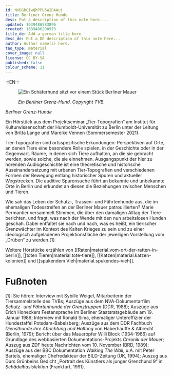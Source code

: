```yaml
---
id: NVDGbCIwQhPPU5W2DAAuj
title: Berliner Grenz Hunde
desc: Put a description of this note here...
updated: 1639486583896
created: 1639486200973
title_de: Add a german title here
desc_de: Put a DE description of this note here...
author: Author name(s) here.
tao_type: material
cover_image: null
license: CC BY-SA
published: false
colour_scheme: 11
---
```


:::EN:::


<figure>

![Ein Schäferhund sitzt vor einem Stück Berliner Mauer](/images/audiobeitrag/premantier_Mauerhunde1_Copyright_TVB(1).JPG)

<figcaption>

_Ein Berliner Grenz-Hund. Copyright TVB._

</figcaption>

</figure>

<sound file="/audio/Audiobeitrag_Permantier_website version.mp3">_Berliner Grenz-Hunde_</sound>

Ein Hörstück aus dem Projektseminar „Tier-Topografien“ am Institut für Kulturwissenschaft der Humboldt-Universität zu Berlin unter der Leitung von Britta Lange und Mareike Vennen (Sommersemester 2021). 

Tier-Topografien sind ortsspezifische Erkundungen: Perspektiven auf Orte, an denen Tiere eine besondere Rolle spielen, in der Geschichte oder in der Gegenwart. Räume, in denen sich Tiere aufhalten, an die sie gebracht werden, sowie solche, die sie einnehmen. Ausgangspunkt der hier zu hörenden Audiogeschichte ist eine theoretische und historische Auseinandersetzung mit urbanen Tier-Topografien und verschiedenen Formen der Bewegung entlang historischer Spuren und aktueller Wegstrecken. Die auditive Spurensuche führt an bekannte und unbekannte Orte in Berlin und erkundet an diesen die Beziehungen zwischen Menschen und Tieren.

Wie sah das Leben der Schutz-, Trassen- und Fährtenhunde aus, die im ehemaligen Todesstreifen an der Berliner Mauer patrouillierten? Marie Permantier versammelt Stimmen, die über den damaligen Alltag der Tiere berichten, und fragt, was nach der Wende mit den nun arbeitslosen Hunden geschah. Dabei entfaltet sie nach und nach, was es heißt, ein tierischer Grenzwächter im Kontext des Kalten Krieges zu sein und zu einer ideologisch aufgeladenen Projektionsfläche der jeweiligen Vorstellung vom „Drüben“ zu werden.[1]

Weitere Hörstücke erzählen von [[Raten|material.vom-ort-der-ratten-in-berlin]], [[toten Tieren|material.tote-tiere]], [[Katzen|material.katzen-kolonien]] und [[spukendem Vieh|material.spukendes-vieh]].

# Fußnoten
 [1]: Sie hören: Interview mit Sybille Weigel, Mitarbeiterin der Tiersammelstelle des TVBs; Auszüge aus dem NVA-Dokumentarfilm _Schutz- und Fährtenhunde der Grenztruppen_ (DDR, 1988); Auszüge aus Erich Honeckers Festansprache im Berliner Staatsratsgebäude am 19. Januar 1989; Interview mit Ronald Sima, ehemaliger Unteroffizier der Hundestaffel Potsdam-Babelsberg; Auszüge aus dem DDR Fachbuch _Diensthunde ihre Abrichtung und Haltung_ von Haberhauffe & Albrecht (Berlin, 1979); Bericht über das Maueropfer Willi Block (1934-1966) auf Grundlage des webbasierten Dokumentations-Projekts _Chronik der Mauer_; Auszug aus ZDF heute Nachrichten vom 10. November (BRD, 1989); Auszüge aus der BBC Dokumentation _Walking The Wall_, u.A. mit Peter Bartels, ehemaliger Chefredakteur der BILD-Zeitung (UK, 1994); Auszug aus Durs Grünbeins Gedicht „Portrait des Künstlers als junger Grenzhund 9“ in _Schädelbasislektion_ (Frankfurt, 1991).
